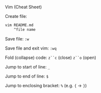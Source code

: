 Vim (Cheat Sheet)

Create file: 

```sh
vim README.md
    ^file name
```

Save file: `:w`

Save file and exit vim: `:wq`


Fold (collapse) code: `z``c` (close) `z``o` (open)

Jump to start of line: `_` 

Jump to end of line: `$`

Jump to enclosing bracket: `%` (e.g. `{` -> `}`)

